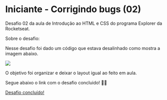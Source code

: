 # Iniciante - Corrigindo bugs (02)

Desafio 02 da aula de Introdução ao HTML e CSS do programa Explorer da Rocketseat.

Sobre o desafio:

Nesse desafio foi dado um código que estava desalinhado como mostra a imagem abaixo.

<img src="https://efficient-sloth-d85.notion.site/image/https%3A%2F%2Fs3-us-west-2.amazonaws.com%2Fsecure.notion-static.com%2Fb447a15f-34cc-4490-9188-8e640f02e3c4%2FUntitled.png?table=block&id=6733d759-a003-4cf2-80e0-909a15bc8a21&spaceId=08f749ff-d06d-49a8-a488-9846e081b224&width=2000&userId=&cache=v2"/>

O objetivo foi organizar e deixar o layout igual ao feito em aula.
<p>Segue abaixo o link com o desafio concluido! 🚀💜</p>

<a href="https://gabrieldiasz.github.io/desafio-02/" target="_blank">Desafio concluído!</a>
